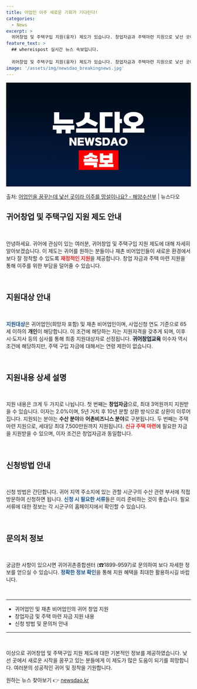 ```yaml
---
title: 어업인 이주 새로운 기회가 기다린다!
categories:
  - News
excerpt: >
  귀어창업 및 주택구입 지원(융자) 제도가 있습니다. 창업자금과 주택마련 지원으로 낯선 곳에서 잘 정착할 수 …
feature_text: >
  ## whereispost 실시간 뉴스 속보입니다.

  귀어창업 및 주택구입 지원(융자) 제도가 있습니다. 창업자금과 주택마련 지원으로 낯선 곳에서 잘 정착할 수 …
image: '/assets/img/newsdao_breakingnews.jpg'
---
```


![뉴스다오 속보](/assets/img/newsdao_breakingnews.jpg)

<p>출처: <a href="https://newsdao.kr/2443" rel="dofollow">어업인을 꿈꾸는데 낯선 곳이라 이주를 망설이나요?  - 해양수산부</a> | 뉴스다오</p>

<h2 data-ke-size="size26">귀어창업 및 주택구입 지원 제도 안내</h2>

<p data-ke-size="size16">&nbsp;</p>

안녕하세요. 귀어에 관심이 있는 여러분, 귀어창업 및 주택구입 지원 제도에 대해 자세히 알아보겠습니다. 이 제도는 귀어를 원하는 분들이나 재촌 비어업인들이 새로운 환경에서 보다 잘 정착할 수 있도록 <b><span style="color: #ee2323;">재정적인 지원</span></b>을 제공합니다. 창업 자금과 주택 마련 지원을 통해 이주를 위한 부담을 덜어줄 수 있습니다.

<p data-ke-size="size16">&nbsp;</p>

<h2 data-ke-size="size26">지원대상 안내</h2>

<p data-ke-size="size16">&nbsp;</p>

<b><span style="color: #1a5490;">지원대상</span></b>은 귀어업인(희망자 포함) 및 재촌 비어업인이며, 사업신청 연도 기준으로 65세 이하의 <b>개인</b>이 해당합니다. 이 조건에 해당하는 자는 지원자격을 갖추게 되며, 이후 시·도지사 등의 심사를 통해 최종 지원대상자로 선정됩니다. <b><span style="background-color: #21538527;">귀어창업교육</span></b> 이수자 역시 조건에 해당하지만, 주택 구입 자금에 대해서는 연령 제한이 없습니다.

<p data-ke-size="size16">&nbsp;</p>

<h2 data-ke-size="size26">지원내용 상세 설명</h2>

<p data-ke-size="size16">&nbsp;</p>

지원 내용은 크게 두 가지로 나뉩니다. 첫 번째는 <b>창업자금</b>으로, 최대 3억원까지 지원받을 수 있습니다. 이자는 2.0%이며, 5년 거치 후 10년 분할 상환 방식으로 상환이 이루어집니다. 지원되는 분야는 <b>수산 분야</b>와 <b>어촌비즈니스 분야</b>로 구분됩니다. 두 번째는 주택마련 지원으로, 세대당 최대 7,500만원까지 지원됩니다. <b><span style="color: #ee2323;">신규 주택 마련</span></b>에 필요한 자금을 지원받을 수 있으며, 이자 조건은 창업자금과 동일합니다. 

<p data-ke-size="size16">&nbsp;</p>

<h2 data-ke-size="size26">신청방법 안내</h2>

<p data-ke-size="size16">&nbsp;</p>

신청 방법은 간단합니다. 귀어 지역 주소지에 있는 관할 시군구의 수산 관련 부서에 직접 방문하여 신청하면 됩니다. <b><span style="color: #1a5490;">신청 시 필요한 서류</span></b>들은 미리 준비하는 것이 좋습니다. 필요 서류에 대한 정보는 각 시군구의 홈페이지에서 확인할 수 있습니다.

<p data-ke-size="size16">&nbsp;</p>

<h2 data-ke-size="size26">문의처 정보</h2>

<p data-ke-size="size16">&nbsp;</p>

궁금한 사항이 있으시면 귀어귀촌종합센터 (☎1899-9597)로 문의하여 보다 자세한 정보를 얻으실 수 있습니다. <b><span style="color: #1a5490;">정확한 정보 확인</span></b>을 통해 지원 혜택을 최대한 활용하시길 바랍니다. 

<p data-ke-size="size16">&nbsp;</p>

<hr>

<ul>
    <li>귀어업인 및 재촌 비어업인의 귀어 창업 지원</li>
    <li>창업자금 및 주택 마련 자금 지원 내용</li>
    <li>신청 방법 및 문의처 안내</li>
</ul>

<hr>

<p data-ke-size="size16">&nbsp;</p>

이상으로 귀어창업 및 주택구입 지원 제도에 대한 기본적인 정보를 제공하였습니다. 낯선 곳에서 새로운 시작을 꿈꾸고 있는 분들에게 이 제도가 많은 도움이 되기를 희망합니다. 여러분의 성공적인 귀어 및 정착을 기원합니다. 

원하는 뉴스 찾아보기 👉 <a href="https://newsdao.kr" rel="dofollow">newsdao.kr</a>


